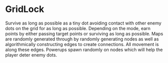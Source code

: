 # GridLock
Survive as long as possible as a tiny dot avoiding contact with other enemy dots on the grid for as long as possible. Depending on the mode, earn points by either passing target points or surviving as long as possible. Maps are randomly generated through by randomly generating nodes as well as algorithmically constructing edges to create connections. All movement is along these edges. Powerups spawn randomly on nodes which will help the player deter enemy dots.
